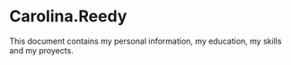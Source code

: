 # Carolina.Reedy

This document contains my personal information, my education, my skills and my proyects.
